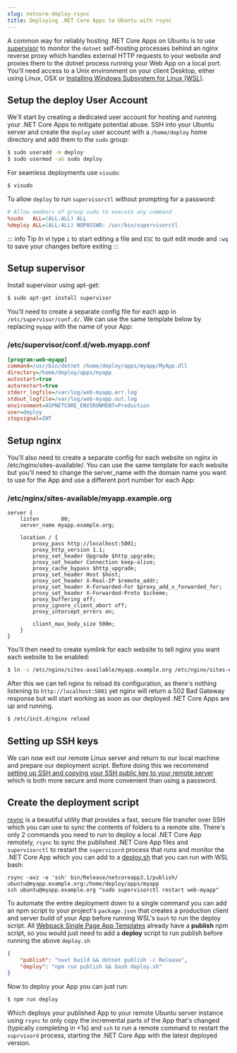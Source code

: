 ```yaml
---
slug: netcore-deploy-rsync
title: Deploying .NET Core Apps to Ubuntu with rsync
---
```


A common way for reliably hosting .NET Core Apps on Ubuntu is to use [supervisor](http://supervisord.org/index.html) to monitor the `dotnet` self-hosting processes behind an nginx reverse proxy which handles external HTTP requests to your website and proxies them to the dotnet process running your Web App on a local port. You'll need access to a Unix environment on your client Desktop, either using Linux, OSX or [Installing Windows Subsystem for Linux (WSL)](https://github.com/ServiceStack/redis-windows#option-1-install-redis-on-ubuntu-on-windows).

## Setup the deploy User Account

We'll start by creating a dedicated user account for hosting and running your .NET Core Apps to mitigate potential abuse. SSH into your Ubuntu server and create the `deploy` user account with a `/home/deploy` home directory and add them to the `sudo` group:

```bash
$ sudo useradd -m deploy
$ sudo usermod -aG sudo deploy
```

For seamless deployments use `visudo`:

```bash
$ visudo
```

To allow `deploy` to run `supervisorctl` without prompting for a password:

```ini
# Allow members of group sudo to execute any command
%sudo   ALL=(ALL:ALL) ALL
%deploy ALL=(ALL:ALL) NOPASSWD: /usr/bin/supervisorctl
```

::: info Tip
In vi type `i` to start editing a file and `ESC` to quit edit mode and `:wq` to save your changes before exiting
:::

## Setup supervisor

Install supervisor using apt-get:

```bash
$ sudo apt-get install supervisor
```

You'll need to create a separate config file for each app in `/etc/supervisor/conf.d/`. We can use the same template below by replacing `myapp` with the name of your App:

### /etc/supervisor/conf.d/web.myapp.conf

```ini
[program:web-myapp]
command=/usr/bin/dotnet /home/deploy/apps/myapp/MyApp.dll
directory=/home/deploy/apps/myapp
autostart=true
autorestart=true
stderr_logfile=/var/log/web-myapp.err.log
stdout_logfile=/var/log/web-myapp.out.log
environment=ASPNETCORE_ENVIRONMENT=Production
user=deploy
stopsignal=INT
```

## Setup nginx

You'll also need to create a separate config for each website on nginx in /etc/nginx/sites-available/. You can use the same template for each website but you'll need to change the server_name with the domain name you want to use for the App and use a different port number for each App:

### /etc/nginx/sites-available/myapp.example.org

```nginx
server {
    listen       80;
    server_name myapp.example.org;

    location / {
        proxy_pass http://localhost:5001;
        proxy_http_version 1.1;
        proxy_set_header Upgrade $http_upgrade;
        proxy_set_header Connection keep-alive;
        proxy_cache_bypass $http_upgrade;
        proxy_set_header Host $host;
        proxy_set_header X-Real-IP $remote_addr;
        proxy_set_header X-Forwarded-For $proxy_add_x_forwarded_for;
        proxy_set_header X-Forwarded-Proto $scheme;
        proxy_buffering off;
        proxy_ignore_client_abort off;
        proxy_intercept_errors on;

        client_max_body_size 500m;
    }
}
```

You'll then need to create symlink for each website to tell nginx you want each website to be enabled:

```bash
$ ln -s /etc/nginx/sites-available/myapp.example.org /etc/nginx/sites-enabled/myapp.example.org
```

After this we can tell nginx to reload its configuration, as there's nothing listening to `http://localhost:5001` yet nginx will return a 502 Bad Gateway response but will start working as soon as our deployed .NET Core Apps are up and running.

```bash
$ /etc/init.d/nginx reload
```

## Setting up SSH keys

We can now exit our remote Linux server and return to our local machine and prepare our deployment script. Before doing this we recommend [setting up SSH and copying your SSH public key to your remote server](https://www.digitalocean.com/community/tutorials/how-to-set-up-ssh-keys--2) which is both more secure and more convenient than using a password.

## Create the deployment script

[rsync](https://rsync.samba.org/) is a beautiful utility that provides a fast, secure file transfer over SSH which you can use to sync the contents of folders to a remote site. There's only 2 commands you need to run to deploy a local .NET Core App remotely, `rsync` to sync the published .NET Core App files and `supervisorctl` to restart the `supervisord` process that runs and monitor the .NET Core App which you can add to a [deploy.sh](https://github.com/NetCoreApps/TechStacks/blob/master/src/TechStacks/deploy.sh) that you can run with WSL bash:

```shell
rsync -avz -e 'ssh' bin/Release/netcoreapp3.1/publish/ ubuntu@myapp.example.org:/home/deploy/apps/myapp
ssh ubuntu@myapp.example.org "sudo supervisorctl restart web-myapp"
```

To automate the entire deployment down to a single command you can add an npm script to your project's `package.json` that creates a production client and server build of your App before running WSL's `bash` to run the deploy script. All [Webpack Single Page App Templates](/templates-single-page-apps) already have a **publish** npm script, so you would just need to add a **deploy** script to run publish before running the above `deploy.sh`

```json
{
    "publish": "nuxt build && dotnet publish -c Release",
    "deploy": "npm run publish && bash deploy.sh"
}
```

Now to deploy your App you can just run:

```bash
$ npm run deploy
```

Which deploys your published App to your remote Ubuntu server instance using `rsync` to only copy the incremental parts of the App that's changed (typically completing in <1s) and `ssh` to run a remote command to restart the `suprvisord` process, starting the .NET Core App with the latest deployed version.
